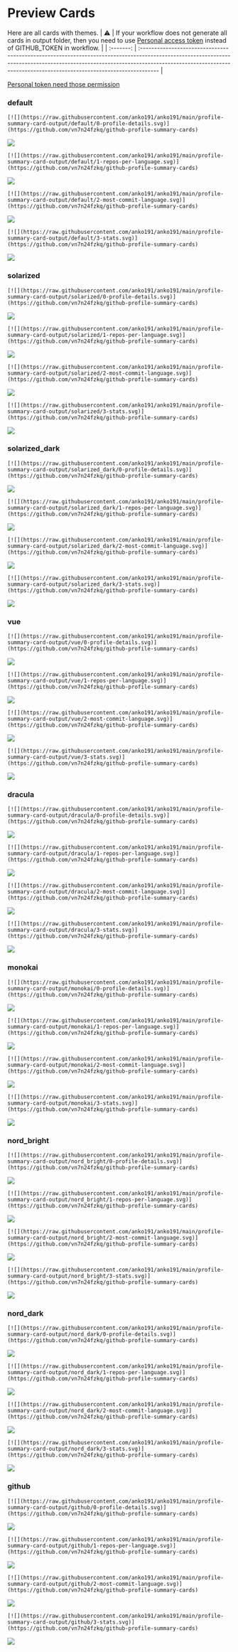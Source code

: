 
# Preview Cards

Here are all cards with themes.
| :warning: | If your workflow does not generate all cards in output folder, then you need to use [Personal access token](https://docs.github.com/en/actions/configuring-and-managing-workflows/creating-and-storing-encrypted-secrets) instead of GITHUB_TOKEN in workflow. |
| :-------: | :------------------------------------------------------------------------------------------------------------------------------------------------------------------------------------------------------------------------------------------------ |

[Personal token need those permission](https://github.com/vn7n24fzkq/github-profile-summary-cards/wiki/Personal-access-token-permissions)


### default


```
[![](https://raw.githubusercontent.com/anko191/anko191/main/profile-summary-card-output/default/0-profile-details.svg)](https://github.com/vn7n24fzkq/github-profile-summary-cards)
```
![](https://raw.githubusercontent.com/anko191/anko191/main/profile-summary-card-output/default/0-profile-details.svg)


```
[![](https://raw.githubusercontent.com/anko191/anko191/main/profile-summary-card-output/default/1-repos-per-language.svg)](https://github.com/vn7n24fzkq/github-profile-summary-cards)
```
![](https://raw.githubusercontent.com/anko191/anko191/main/profile-summary-card-output/default/1-repos-per-language.svg)


```
[![](https://raw.githubusercontent.com/anko191/anko191/main/profile-summary-card-output/default/2-most-commit-language.svg)](https://github.com/vn7n24fzkq/github-profile-summary-cards)
```
![](https://raw.githubusercontent.com/anko191/anko191/main/profile-summary-card-output/default/2-most-commit-language.svg)


```
[![](https://raw.githubusercontent.com/anko191/anko191/main/profile-summary-card-output/default/3-stats.svg)](https://github.com/vn7n24fzkq/github-profile-summary-cards)
```
![](https://raw.githubusercontent.com/anko191/anko191/main/profile-summary-card-output/default/3-stats.svg)


### solarized


```
[![](https://raw.githubusercontent.com/anko191/anko191/main/profile-summary-card-output/solarized/0-profile-details.svg)](https://github.com/vn7n24fzkq/github-profile-summary-cards)
```
![](https://raw.githubusercontent.com/anko191/anko191/main/profile-summary-card-output/solarized/0-profile-details.svg)


```
[![](https://raw.githubusercontent.com/anko191/anko191/main/profile-summary-card-output/solarized/1-repos-per-language.svg)](https://github.com/vn7n24fzkq/github-profile-summary-cards)
```
![](https://raw.githubusercontent.com/anko191/anko191/main/profile-summary-card-output/solarized/1-repos-per-language.svg)


```
[![](https://raw.githubusercontent.com/anko191/anko191/main/profile-summary-card-output/solarized/2-most-commit-language.svg)](https://github.com/vn7n24fzkq/github-profile-summary-cards)
```
![](https://raw.githubusercontent.com/anko191/anko191/main/profile-summary-card-output/solarized/2-most-commit-language.svg)


```
[![](https://raw.githubusercontent.com/anko191/anko191/main/profile-summary-card-output/solarized/3-stats.svg)](https://github.com/vn7n24fzkq/github-profile-summary-cards)
```
![](https://raw.githubusercontent.com/anko191/anko191/main/profile-summary-card-output/solarized/3-stats.svg)


### solarized_dark


```
[![](https://raw.githubusercontent.com/anko191/anko191/main/profile-summary-card-output/solarized_dark/0-profile-details.svg)](https://github.com/vn7n24fzkq/github-profile-summary-cards)
```
![](https://raw.githubusercontent.com/anko191/anko191/main/profile-summary-card-output/solarized_dark/0-profile-details.svg)


```
[![](https://raw.githubusercontent.com/anko191/anko191/main/profile-summary-card-output/solarized_dark/1-repos-per-language.svg)](https://github.com/vn7n24fzkq/github-profile-summary-cards)
```
![](https://raw.githubusercontent.com/anko191/anko191/main/profile-summary-card-output/solarized_dark/1-repos-per-language.svg)


```
[![](https://raw.githubusercontent.com/anko191/anko191/main/profile-summary-card-output/solarized_dark/2-most-commit-language.svg)](https://github.com/vn7n24fzkq/github-profile-summary-cards)
```
![](https://raw.githubusercontent.com/anko191/anko191/main/profile-summary-card-output/solarized_dark/2-most-commit-language.svg)


```
[![](https://raw.githubusercontent.com/anko191/anko191/main/profile-summary-card-output/solarized_dark/3-stats.svg)](https://github.com/vn7n24fzkq/github-profile-summary-cards)
```
![](https://raw.githubusercontent.com/anko191/anko191/main/profile-summary-card-output/solarized_dark/3-stats.svg)


### vue


```
[![](https://raw.githubusercontent.com/anko191/anko191/main/profile-summary-card-output/vue/0-profile-details.svg)](https://github.com/vn7n24fzkq/github-profile-summary-cards)
```
![](https://raw.githubusercontent.com/anko191/anko191/main/profile-summary-card-output/vue/0-profile-details.svg)


```
[![](https://raw.githubusercontent.com/anko191/anko191/main/profile-summary-card-output/vue/1-repos-per-language.svg)](https://github.com/vn7n24fzkq/github-profile-summary-cards)
```
![](https://raw.githubusercontent.com/anko191/anko191/main/profile-summary-card-output/vue/1-repos-per-language.svg)


```
[![](https://raw.githubusercontent.com/anko191/anko191/main/profile-summary-card-output/vue/2-most-commit-language.svg)](https://github.com/vn7n24fzkq/github-profile-summary-cards)
```
![](https://raw.githubusercontent.com/anko191/anko191/main/profile-summary-card-output/vue/2-most-commit-language.svg)


```
[![](https://raw.githubusercontent.com/anko191/anko191/main/profile-summary-card-output/vue/3-stats.svg)](https://github.com/vn7n24fzkq/github-profile-summary-cards)
```
![](https://raw.githubusercontent.com/anko191/anko191/main/profile-summary-card-output/vue/3-stats.svg)


### dracula


```
[![](https://raw.githubusercontent.com/anko191/anko191/main/profile-summary-card-output/dracula/0-profile-details.svg)](https://github.com/vn7n24fzkq/github-profile-summary-cards)
```
![](https://raw.githubusercontent.com/anko191/anko191/main/profile-summary-card-output/dracula/0-profile-details.svg)


```
[![](https://raw.githubusercontent.com/anko191/anko191/main/profile-summary-card-output/dracula/1-repos-per-language.svg)](https://github.com/vn7n24fzkq/github-profile-summary-cards)
```
![](https://raw.githubusercontent.com/anko191/anko191/main/profile-summary-card-output/dracula/1-repos-per-language.svg)


```
[![](https://raw.githubusercontent.com/anko191/anko191/main/profile-summary-card-output/dracula/2-most-commit-language.svg)](https://github.com/vn7n24fzkq/github-profile-summary-cards)
```
![](https://raw.githubusercontent.com/anko191/anko191/main/profile-summary-card-output/dracula/2-most-commit-language.svg)


```
[![](https://raw.githubusercontent.com/anko191/anko191/main/profile-summary-card-output/dracula/3-stats.svg)](https://github.com/vn7n24fzkq/github-profile-summary-cards)
```
![](https://raw.githubusercontent.com/anko191/anko191/main/profile-summary-card-output/dracula/3-stats.svg)


### monokai


```
[![](https://raw.githubusercontent.com/anko191/anko191/main/profile-summary-card-output/monokai/0-profile-details.svg)](https://github.com/vn7n24fzkq/github-profile-summary-cards)
```
![](https://raw.githubusercontent.com/anko191/anko191/main/profile-summary-card-output/monokai/0-profile-details.svg)


```
[![](https://raw.githubusercontent.com/anko191/anko191/main/profile-summary-card-output/monokai/1-repos-per-language.svg)](https://github.com/vn7n24fzkq/github-profile-summary-cards)
```
![](https://raw.githubusercontent.com/anko191/anko191/main/profile-summary-card-output/monokai/1-repos-per-language.svg)


```
[![](https://raw.githubusercontent.com/anko191/anko191/main/profile-summary-card-output/monokai/2-most-commit-language.svg)](https://github.com/vn7n24fzkq/github-profile-summary-cards)
```
![](https://raw.githubusercontent.com/anko191/anko191/main/profile-summary-card-output/monokai/2-most-commit-language.svg)


```
[![](https://raw.githubusercontent.com/anko191/anko191/main/profile-summary-card-output/monokai/3-stats.svg)](https://github.com/vn7n24fzkq/github-profile-summary-cards)
```
![](https://raw.githubusercontent.com/anko191/anko191/main/profile-summary-card-output/monokai/3-stats.svg)


### nord_bright


```
[![](https://raw.githubusercontent.com/anko191/anko191/main/profile-summary-card-output/nord_bright/0-profile-details.svg)](https://github.com/vn7n24fzkq/github-profile-summary-cards)
```
![](https://raw.githubusercontent.com/anko191/anko191/main/profile-summary-card-output/nord_bright/0-profile-details.svg)


```
[![](https://raw.githubusercontent.com/anko191/anko191/main/profile-summary-card-output/nord_bright/1-repos-per-language.svg)](https://github.com/vn7n24fzkq/github-profile-summary-cards)
```
![](https://raw.githubusercontent.com/anko191/anko191/main/profile-summary-card-output/nord_bright/1-repos-per-language.svg)


```
[![](https://raw.githubusercontent.com/anko191/anko191/main/profile-summary-card-output/nord_bright/2-most-commit-language.svg)](https://github.com/vn7n24fzkq/github-profile-summary-cards)
```
![](https://raw.githubusercontent.com/anko191/anko191/main/profile-summary-card-output/nord_bright/2-most-commit-language.svg)


```
[![](https://raw.githubusercontent.com/anko191/anko191/main/profile-summary-card-output/nord_bright/3-stats.svg)](https://github.com/vn7n24fzkq/github-profile-summary-cards)
```
![](https://raw.githubusercontent.com/anko191/anko191/main/profile-summary-card-output/nord_bright/3-stats.svg)


### nord_dark


```
[![](https://raw.githubusercontent.com/anko191/anko191/main/profile-summary-card-output/nord_dark/0-profile-details.svg)](https://github.com/vn7n24fzkq/github-profile-summary-cards)
```
![](https://raw.githubusercontent.com/anko191/anko191/main/profile-summary-card-output/nord_dark/0-profile-details.svg)


```
[![](https://raw.githubusercontent.com/anko191/anko191/main/profile-summary-card-output/nord_dark/1-repos-per-language.svg)](https://github.com/vn7n24fzkq/github-profile-summary-cards)
```
![](https://raw.githubusercontent.com/anko191/anko191/main/profile-summary-card-output/nord_dark/1-repos-per-language.svg)


```
[![](https://raw.githubusercontent.com/anko191/anko191/main/profile-summary-card-output/nord_dark/2-most-commit-language.svg)](https://github.com/vn7n24fzkq/github-profile-summary-cards)
```
![](https://raw.githubusercontent.com/anko191/anko191/main/profile-summary-card-output/nord_dark/2-most-commit-language.svg)


```
[![](https://raw.githubusercontent.com/anko191/anko191/main/profile-summary-card-output/nord_dark/3-stats.svg)](https://github.com/vn7n24fzkq/github-profile-summary-cards)
```
![](https://raw.githubusercontent.com/anko191/anko191/main/profile-summary-card-output/nord_dark/3-stats.svg)


### github


```
[![](https://raw.githubusercontent.com/anko191/anko191/main/profile-summary-card-output/github/0-profile-details.svg)](https://github.com/vn7n24fzkq/github-profile-summary-cards)
```
![](https://raw.githubusercontent.com/anko191/anko191/main/profile-summary-card-output/github/0-profile-details.svg)


```
[![](https://raw.githubusercontent.com/anko191/anko191/main/profile-summary-card-output/github/1-repos-per-language.svg)](https://github.com/vn7n24fzkq/github-profile-summary-cards)
```
![](https://raw.githubusercontent.com/anko191/anko191/main/profile-summary-card-output/github/1-repos-per-language.svg)


```
[![](https://raw.githubusercontent.com/anko191/anko191/main/profile-summary-card-output/github/2-most-commit-language.svg)](https://github.com/vn7n24fzkq/github-profile-summary-cards)
```
![](https://raw.githubusercontent.com/anko191/anko191/main/profile-summary-card-output/github/2-most-commit-language.svg)


```
[![](https://raw.githubusercontent.com/anko191/anko191/main/profile-summary-card-output/github/3-stats.svg)](https://github.com/vn7n24fzkq/github-profile-summary-cards)
```
![](https://raw.githubusercontent.com/anko191/anko191/main/profile-summary-card-output/github/3-stats.svg)

